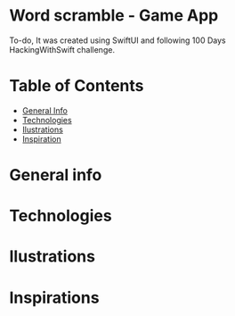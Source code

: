 #  Word scramble - Game App

To-do, It was created using SwiftUI and following 100 Days HackingWithSwift challenge.

# Table of Contents

- <a href="https://github.com/sergiosepulveda09/WordScramble/tree/main#general-info" >General Info</a>
- <a href="https://github.com/sergiosepulveda09/WordScramble/tree/main#technologies">Technologies</a>
- <a href="https://github.com/sergiosepulveda09/WordScramble/tree/main#ilustrations">Ilustrations</a>
- <a href="https://github.com/sergiosepulveda09/WordScramble/tree/main#inspirations">Inspiration</a>

# General info

# Technologies

# Ilustrations

# Inspirations
